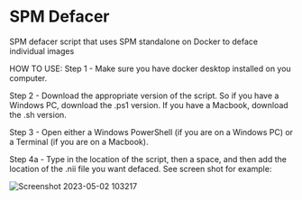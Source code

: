 # SPM Defacer
 SPM defacer script that uses SPM standalone on Docker to deface individual images

 HOW TO USE:
 Step 1 - Make sure you have docker desktop installed on you computer.

 Step 2 - Download the appropriate version of the script. So if you have a Windows PC, download the .ps1 version. If you have a Macbook, download the .sh version. 

 Step 3 - Open either a Windows PowerShell (if you are on a Windows PC) or a Terminal (if you are on a Macbook). 

 Step 4a - Type in the location of the script, then a space, and then add the location of the .nii file you want defaced. See screen shot for example: 

![Screenshot 2023-05-02 103217](https://user-images.githubusercontent.com/92279821/235742157-1dfaa480-ae82-45a2-9fb6-b0839f725d3e.png)
